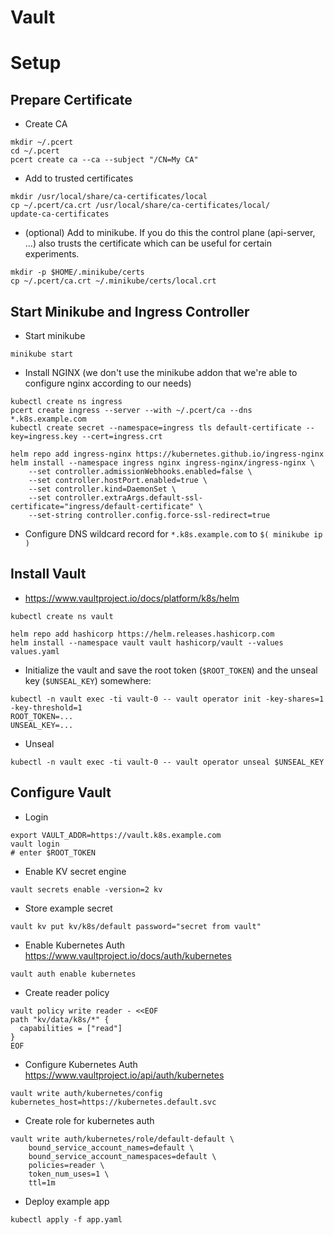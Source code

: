 # Vault

# Setup

## Prepare Certificate
* Create CA
```
mkdir ~/.pcert
cd ~/.pcert
pcert create ca --ca --subject "/CN=My CA"
```

* Add to trusted certificates
```
mkdir /usr/local/share/ca-certificates/local
cp ~/.pcert/ca.crt /usr/local/share/ca-certificates/local/
update-ca-certificates
```

* (optional) Add to minikube. If you do this the control plane (api-server, ...) also trusts the certificate which can be useful for certain experiments.
```
mkdir -p $HOME/.minikube/certs
cp ~/.pcert/ca.crt ~/.minikube/certs/local.crt
```

## Start Minikube and Ingress Controller
* Start minikube
```
minikube start
```

* Install NGINX (we don't use the minikube addon that we're able to configure nginx according to our needs)
```
kubectl create ns ingress
pcert create ingress --server --with ~/.pcert/ca --dns *.k8s.example.com
kubectl create secret --namespace=ingress tls default-certificate --key=ingress.key --cert=ingress.crt

helm repo add ingress-nginx https://kubernetes.github.io/ingress-nginx
helm install --namespace ingress nginx ingress-nginx/ingress-nginx \
    --set controller.admissionWebhooks.enabled=false \
    --set controller.hostPort.enabled=true \
    --set controller.kind=DaemonSet \
    --set controller.extraArgs.default-ssl-certificate="ingress/default-certificate" \
    --set-string controller.config.force-ssl-redirect=true
```

* Configure DNS wildcard record for `*.k8s.example.com` to `$( minikube ip )`

## Install Vault
* https://www.vaultproject.io/docs/platform/k8s/helm
```
kubectl create ns vault

helm repo add hashicorp https://helm.releases.hashicorp.com
helm install --namespace vault vault hashicorp/vault --values values.yaml
```

* Initialize the vault and save the root token (`$ROOT_TOKEN`) and the unseal key (`$UNSEAL_KEY`) somewhere:
```
kubectl -n vault exec -ti vault-0 -- vault operator init -key-shares=1 -key-threshold=1
ROOT_TOKEN=...
UNSEAL_KEY=...
```
* Unseal
```
kubectl -n vault exec -ti vault-0 -- vault operator unseal $UNSEAL_KEY
```

## Configure Vault
* Login
```
export VAULT_ADDR=https://vault.k8s.example.com
vault login
# enter $ROOT_TOKEN
```

* Enable KV secret engine
```
vault secrets enable -version=2 kv
```

* Store example secret
```
vault kv put kv/k8s/default password="secret from vault"
```

* Enable Kubernetes Auth
https://www.vaultproject.io/docs/auth/kubernetes
```
vault auth enable kubernetes
```

* Create reader policy
```
vault policy write reader - <<EOF
path "kv/data/k8s/*" {
  capabilities = ["read"]
}
EOF
```

* Configure Kubernetes Auth
https://www.vaultproject.io/api/auth/kubernetes
```
vault write auth/kubernetes/config kubernetes_host=https://kubernetes.default.svc
```

* Create role for kubernetes auth
```
vault write auth/kubernetes/role/default-default \
    bound_service_account_names=default \
    bound_service_account_namespaces=default \
    policies=reader \
	token_num_uses=1 \
    ttl=1m
```

* Deploy example app
```
kubectl apply -f app.yaml
```
